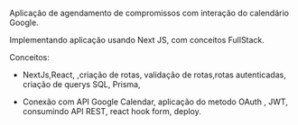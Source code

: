 Aplicação de agendamento de compromissos com interação do calendário Google.

Implementando aplicação usando Next JS, com conceitos FullStack.

Conceitos:

- NextJs,React, ,criação de rotas, validação de rotas,rotas autenticadas, criação de querys SQL, Prisma,

- Conexão com API Google Calendar, aplicação do metodo OAuth , JWT, consumindo API REST, react hook form, deploy.

